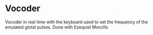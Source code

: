 # Vocoder
Vocoder in real time with the keyboard used to set the frequency of the emulated glotal pulses. Done with Ezequiel Morcillo
